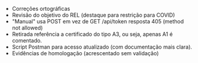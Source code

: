 - Correções ortográficas
- Revisão do objetivo do REL (destaque para restrição para COVID)
- "Manual" usa POST em vez de GET /api/token resposta 405 (method not allowed)
- Retirada referência a certificado do tipo A3, ou seja, apenas A1 é comentado.
- Script Postman para acesso atualizado (com documentação mais clara).
- Evidências de homologação (acrescentado sem validação)
